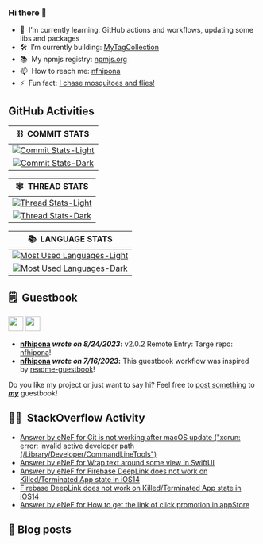 ### Hi there 👋

<!--
**nfhipona/nfhipona** is a ✨ _special_ ✨ repository because its `README.md` (this file) appears on your GitHub profile.

Here are some ideas to get you started:

- 🔭 I’m currently working on ...
- 🌱 I’m currently learning ...
- 👯 I’m looking to collaborate on ...
- 🤔 I’m looking for help with ...
- 💬 Ask me about ...
- 📫 How to reach me: ...
- 😄 Pronouns: ...
- ⚡ Fun fact: ...
-->

- 🌱 &nbsp;I’m currently learning: GitHub actions and workflows, updating some libs and packages
- 🛠️ &nbsp;I’m currently building: [MyTagCollection](https://github.com/nfhipona/MyTagCollection)
- 📚 &nbsp;My npmjs registry: [npmjs.org](https://bit.ly/-npmjs)
- 📫 &nbsp;How to reach me: [nfhipona](mailto:github.oet1k@passmail.com)
- ⚡ &nbsp;Fun fact: [I chase mosquitoes and flies!](https://bit.ly/nfhipona)


## GitHub Activities

| **⛓️ &nbsp;COMMIT STATS** |
| :-----------------------: |
| [![Commit Stats-Light](https://github-readme-stats.vercel.app/api?username=nfhipona&show_icons=true&theme=graywhite&rank_icon=default&hide=issues&show=reviews&hide_title=true&card_width=600px#gh-light-mode-only)](https://github.com/anuraghazra/github-readme-stats#gh-light-mode-only)
[![Commit Stats-Dark](https://github-readme-stats.vercel.app/api?username=nfhipona&show_icons=true&theme=tokyonight&rank_icon=default&hide=issues&show=reviews&hide_title=true&card_width=600px#gh-dark-mode-only)](https://github.com/anuraghazra/github-readme-stats#gh-dark-mode-only) |

| **🕸️ &nbsp;THREAD STATS** |
| :-----------------------: |
| [![Thread Stats-Light](https://github-readme-stats.vercel.app/api?username=nfhipona&show_icons=true&theme=graywhite&rank_icon=percentile&include_all_commits=true&hide=stars,prs,contribs&show=discussions_started,discussions_answered&hide_title=true&card_width=600px#gh-light-mode-only)](https://github.com/anuraghazra/github-readme-stats#gh-light-mode-only)
[![Thread Stats-Dark](https://github-readme-stats.vercel.app/api?username=nfhipona&show_icons=true&theme=tokyonight&rank_icon=percentile&include_all_commits=true&hide=stars,prs,contribs&show=discussions_started,discussions_answered&hide_title=true&card_width=600px#gh-dark-mode-only)](https://github.com/anuraghazra/github-readme-stats#gh-dark-mode-only) |

| **📚 &nbsp;LANGUAGE STATS** |
| :-------------------------: |
| [![Most Used Languages-Light](https://github-readme-stats.vercel.app/api/top-langs/?username=nfhipona&layout=pie&theme=tokyonight&hide_title=true&card_width=600px#gh-light-mode-only)](https://github.com/anuraghazra/github-readme-stats#gh-light-mode-only)
[![Most Used Languages-Dark](https://github-readme-stats.vercel.app/api/top-langs/?username=nfhipona&layout=pie&theme=tokyonight&hide_title=true&card_width=600px#gh-dark-mode-only)](https://github.com/anuraghazra/github-readme-stats#gh-dark-mode-only) |


## 🗒 &nbsp;Guestbook
<!--START_SECTION:guestbook-section-->
<a href="https://github.com/nfhipona"><img src="https://private-avatars.githubusercontent.com/u/8805997?jwt=eyJhbGciOiJIUzI1NiIsInR5cCI6IkpXVCJ9.eyJpc3MiOiJnaXRodWIuY29tIiwiYXVkIjoicmF3LmdpdGh1YnVzZXJjb250ZW50LmNvbSIsImtleSI6ImtleTEiLCJleHAiOjE3MzQ2NTE1NDAsIm5iZiI6MTczNDY1MDM0MCwicGF0aCI6Ii91Lzg4MDU5OTcifQ.eWkFUB3WaU9X-e2OF1rZEumoeIPHKi83OQjMq8YpjAI&u=d6fb3a2c496478891b79f99be1ab40bf2c014426&v=4" height="30"/></a> <a href="https://github.com/nfhipona"><img src="https://private-avatars.githubusercontent.com/u/8805997?jwt=eyJhbGciOiJIUzI1NiIsInR5cCI6IkpXVCJ9.eyJpc3MiOiJnaXRodWIuY29tIiwiYXVkIjoicmF3LmdpdGh1YnVzZXJjb250ZW50LmNvbSIsImtleSI6ImtleTEiLCJleHAiOjE3MzQ2NTE1NDAsIm5iZiI6MTczNDY1MDM0MCwicGF0aCI6Ii91Lzg4MDU5OTcifQ.eWkFUB3WaU9X-e2OF1rZEumoeIPHKi83OQjMq8YpjAI&u=d6fb3a2c496478891b79f99be1ab40bf2c014426&v=4" height="30"/></a>

* **[nfhipona](https://github.com/nfhipona) *wrote on 8/24/2023*:** v2.0.2 Remote Entry: Targe repo: [nfhipona](https://github.com/nfhipona/nfhipona)!
* **[nfhipona](https://github.com/nfhipona) *wrote on 7/16/2023*:** This guestbook workflow was inspired by [readme-guestbook](https://github.com/muety/readme-guestbook)!

Do you like my project or just want to say hi? Feel free to [post something](https://github.com/nfhipona/nfhipona/issues/new?title=GUEST_BOOK_ENTRY) to ***[my](https://github.com/nfhipona)*** guestbook!
<!--END_SECTION:guestbook-section-->


## 👨‍💻 &nbsp;StackOverflow Activity
<!-- STACKOVERFLOW:START -->
- [Answer by eNeF for Git is not working after macOS update &lpar;&quot;xcrun: error: invalid active developer path &lpar;/Library/Developer/CommandLineTools&quot;&rpar;](https://stackoverflow.com/questions/52522565/git-is-not-working-after-macos-update-xcrun-error-invalid-active-developer-p/74202111#74202111)
- [Answer by eNeF for Wrap text around some view in SwiftUI](https://stackoverflow.com/questions/64494344/wrap-text-around-some-view-in-swiftui/72541003#72541003)
- [Answer by eNeF for Firebase DeepLink does not work on Killed/Terminated App state in iOS14](https://stackoverflow.com/questions/65929749/firebase-deeplink-does-not-work-on-killed-terminated-app-state-in-ios14/66152222#66152222)
- [Firebase DeepLink does not work on Killed/Terminated App state in iOS14](https://stackoverflow.com/questions/65929749/firebase-deeplink-does-not-work-on-killed-terminated-app-state-in-ios14)
- [Answer by eNeF for How to get the link of click promotion in appStore](https://stackoverflow.com/questions/65622402/how-to-get-the-link-of-click-promotion-in-appstore/65622679#65622679)
<!-- STACKOVERFLOW:END -->


## 📘 Blog posts
<!-- BLOG-POST-LIST:START -->
<!-- BLOG-POST-LIST:END -->
